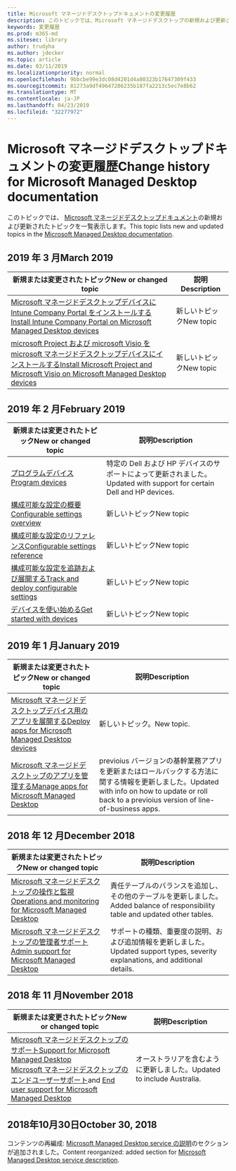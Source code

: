 ```yaml
---
title: Microsoft マネージドデスクトップドキュメントの変更履歴
description: このトピックでは、Microsoft マネージドデスクトップの新規および更新されたトピックを一覧表示します。
keywords: 変更履歴
ms.prod: m365-md
ms.sitesec: library
author: trudyha
ms.author: jdecker
ms.topic: article
ms.date: 03/11/2019
ms.localizationpriority: normal
ms.openlocfilehash: 9bbcbe99e3dc08d4201d4a80323b17647309f433
ms.sourcegitcommit: 81273a9df49647286235b187fa2213c5ec7e8b62
ms.translationtype: MT
ms.contentlocale: ja-JP
ms.lasthandoff: 04/23/2019
ms.locfileid: "32277972"
---
```

# <a name="change-history-for-microsoft-managed-desktop-documentation"></a><span data-ttu-id="4d60b-104">Microsoft マネージドデスクトップドキュメントの変更履歴</span><span class="sxs-lookup"><span data-stu-id="4d60b-104">Change history for Microsoft Managed Desktop documentation</span></span>

<span data-ttu-id="4d60b-105">このトピックでは、 [Microsoft マネージドデスクトップドキュメント](index.yml)の新規および更新されたトピックを一覧表示します。</span><span class="sxs-lookup"><span data-stu-id="4d60b-105">This topic lists new and updated topics in the [Microsoft Managed Desktop documentation](index.yml).</span></span>

## <a name="march-2019"></a><span data-ttu-id="4d60b-106">2019 年 3 月</span><span class="sxs-lookup"><span data-stu-id="4d60b-106">March 2019</span></span>
<span data-ttu-id="4d60b-107">新規または変更されたトピック</span><span class="sxs-lookup"><span data-stu-id="4d60b-107">New or changed topic</span></span> | <span data-ttu-id="4d60b-108">説明</span><span class="sxs-lookup"><span data-stu-id="4d60b-108">Description</span></span>
--- | ---
[<span data-ttu-id="4d60b-109">Microsoft マネージドデスクトップデバイスに Intune Company Portal をインストールする</span><span class="sxs-lookup"><span data-stu-id="4d60b-109">Install Intune Company Portal on Microsoft Managed Desktop devices</span></span>](get-started/company-portal.md) | <span data-ttu-id="4d60b-110">新しいトピック</span><span class="sxs-lookup"><span data-stu-id="4d60b-110">New topic</span></span>
[<span data-ttu-id="4d60b-111">microsoft Project および microsoft Visio を microsoft マネージドデスクトップデバイスにインストールする</span><span class="sxs-lookup"><span data-stu-id="4d60b-111">Install Microsoft Project and Microsoft Visio on Microsoft Managed Desktop devices</span></span>](get-started/project-visio.md) | <span data-ttu-id="4d60b-112">新しいトピック</span><span class="sxs-lookup"><span data-stu-id="4d60b-112">New topic</span></span>

## <a name="february-2019"></a><span data-ttu-id="4d60b-113">2019 年 2 月</span><span class="sxs-lookup"><span data-stu-id="4d60b-113">February 2019</span></span>
<span data-ttu-id="4d60b-114">新規または変更されたトピック</span><span class="sxs-lookup"><span data-stu-id="4d60b-114">New or changed topic</span></span> | <span data-ttu-id="4d60b-115">説明</span><span class="sxs-lookup"><span data-stu-id="4d60b-115">Description</span></span>
--- | ---
[<span data-ttu-id="4d60b-116">プログラムデバイス</span><span class="sxs-lookup"><span data-stu-id="4d60b-116">Program devices</span></span>](service-description/device-list.md) | <span data-ttu-id="4d60b-117">特定の Dell および HP デバイスのサポートによって更新されました。</span><span class="sxs-lookup"><span data-stu-id="4d60b-117">Updated with support for certain Dell and HP devices.</span></span>
[<span data-ttu-id="4d60b-118">構成可能な設定の概要</span><span class="sxs-lookup"><span data-stu-id="4d60b-118">Configurable settings overview</span></span>](working-with-managed-desktop/config-setting-overview.md) | <span data-ttu-id="4d60b-119">新しいトピック</span><span class="sxs-lookup"><span data-stu-id="4d60b-119">New topic</span></span>
[<span data-ttu-id="4d60b-120">構成可能な設定のリファレンス</span><span class="sxs-lookup"><span data-stu-id="4d60b-120">Configurable settings reference</span></span>](working-with-managed-desktop/config-setting-ref.md) | <span data-ttu-id="4d60b-121">新しいトピック</span><span class="sxs-lookup"><span data-stu-id="4d60b-121">New topic</span></span>
[<span data-ttu-id="4d60b-122">構成可能な設定を追跡および展開する</span><span class="sxs-lookup"><span data-stu-id="4d60b-122">Track and deploy configurable settings</span></span>](working-with-managed-desktop/config-setting-deploy.md) | <span data-ttu-id="4d60b-123">新しいトピック</span><span class="sxs-lookup"><span data-stu-id="4d60b-123">New topic</span></span>
[<span data-ttu-id="4d60b-124">デバイスを使い始める</span><span class="sxs-lookup"><span data-stu-id="4d60b-124">Get started with devices</span></span>](get-started/get-started-devices.md) | <span data-ttu-id="4d60b-125">新しいトピック</span><span class="sxs-lookup"><span data-stu-id="4d60b-125">New topic</span></span>

## <a name="january-2019"></a><span data-ttu-id="4d60b-126">2019 年 1 月</span><span class="sxs-lookup"><span data-stu-id="4d60b-126">January 2019</span></span>
<span data-ttu-id="4d60b-127">新規または変更されたトピック</span><span class="sxs-lookup"><span data-stu-id="4d60b-127">New or changed topic</span></span> | <span data-ttu-id="4d60b-128">説明</span><span class="sxs-lookup"><span data-stu-id="4d60b-128">Description</span></span>
--- | ---
[<span data-ttu-id="4d60b-129">Microsoft マネージドデスクトップデバイス用のアプリを展開する</span><span class="sxs-lookup"><span data-stu-id="4d60b-129">Deploy apps for Microsoft Managed Desktop devices</span></span>](get-started/deploy-apps.md) | <span data-ttu-id="4d60b-130">新しいトピック。</span><span class="sxs-lookup"><span data-stu-id="4d60b-130">New topic.</span></span>
[<span data-ttu-id="4d60b-131">Microsoft マネージドデスクトップのアプリを管理する</span><span class="sxs-lookup"><span data-stu-id="4d60b-131">Manage apps for Microsoft Managed Desktop</span></span>](working-with-managed-desktop/manage-apps.md) | <span data-ttu-id="4d60b-132">previoius バージョンの基幹業務アプリを更新またはロールバックする方法に関する情報を更新しました。</span><span class="sxs-lookup"><span data-stu-id="4d60b-132">Updated with info on how to update or roll back to a previoius version of line-of-business apps.</span></span> 

## <a name="december-2018"></a><span data-ttu-id="4d60b-133">2018 年 12 月</span><span class="sxs-lookup"><span data-stu-id="4d60b-133">December 2018</span></span>
<span data-ttu-id="4d60b-134">新規または変更されたトピック</span><span class="sxs-lookup"><span data-stu-id="4d60b-134">New or changed topic</span></span> | <span data-ttu-id="4d60b-135">説明</span><span class="sxs-lookup"><span data-stu-id="4d60b-135">Description</span></span>
--- | ---
[<span data-ttu-id="4d60b-136">Microsoft マネージドデスクトップの操作と監視</span><span class="sxs-lookup"><span data-stu-id="4d60b-136">Operations and monitoring for Microsoft Managed Desktop</span></span>](service-description/operations-and-monitoring.md) | <span data-ttu-id="4d60b-137">責任テーブルのバランスを追加し、その他のテーブルを更新しました。</span><span class="sxs-lookup"><span data-stu-id="4d60b-137">Added balance of responsibility table and updated other tables.</span></span>
[<span data-ttu-id="4d60b-138">Microsoft マネージドデスクトップの管理者サポート</span><span class="sxs-lookup"><span data-stu-id="4d60b-138">Admin support for Microsoft Managed Desktop</span></span>](working-with-managed-desktop/admin-support.md) | <span data-ttu-id="4d60b-139">サポートの種類、重要度の説明、および追加情報を更新しました。</span><span class="sxs-lookup"><span data-stu-id="4d60b-139">Updated support types, severity explanations, and additional details.</span></span>

## <a name="november-2018"></a><span data-ttu-id="4d60b-140">2018 年 11 月</span><span class="sxs-lookup"><span data-stu-id="4d60b-140">November 2018</span></span>

<span data-ttu-id="4d60b-141">新規または変更されたトピック</span><span class="sxs-lookup"><span data-stu-id="4d60b-141">New or changed topic</span></span> | <span data-ttu-id="4d60b-142">説明</span><span class="sxs-lookup"><span data-stu-id="4d60b-142">Description</span></span>
--- | ---
[<span data-ttu-id="4d60b-143">Microsoft マネージドデスクトップのサポート</span><span class="sxs-lookup"><span data-stu-id="4d60b-143">Support for Microsoft Managed Desktop</span></span>](service-description/support.md)<br /><span data-ttu-id="4d60b-144">[Microsoft マネージドデスクトップのエンドユーザーサポート](working-with-managed-desktop/end-user-support.md)</span><span class="sxs-lookup"><span data-stu-id="4d60b-144">and [End user support for Microsoft Managed Desktop](working-with-managed-desktop/end-user-support.md)</span></span> | <span data-ttu-id="4d60b-145">オーストラリアを含むように更新しました。</span><span class="sxs-lookup"><span data-stu-id="4d60b-145">Updated to include Australia.</span></span>

## <a name="october-30-2018"></a><span data-ttu-id="4d60b-146">2018年10月30日</span><span class="sxs-lookup"><span data-stu-id="4d60b-146">October 30, 2018</span></span>
<span data-ttu-id="4d60b-147">コンテンツの再編成: [Microsoft Managed Desktop service の説明](service-description/index.md)のセクションが追加されました。</span><span class="sxs-lookup"><span data-stu-id="4d60b-147">Content reorganized: added section for [Microsoft Managed Desktop service description](service-description/index.md).</span></span> 

